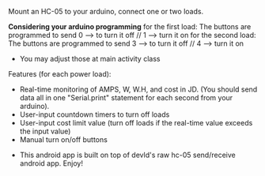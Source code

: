 Mount an HC-05 to your arduino, connect one or two loads.

**Considering your arduino programming**
for the first load: The buttons are programmed to send 0 --> to turn it off // 1 --> turn it on
for the second load: The buttons are programmed to send 3 --> to turn it off // 4 --> turn it on
- You may adjust those at main activity class

Features (for each power load):
* Real-time monitoring of AMPS, W, W.H, and cost in JD. (You should send data all in one "Serial.print" statement for each second from your arduino).
* User-input countdown timers to turn off loads
* User-input cost limit value (turn off loads if the real-time value exceeds the input value)
* Manual turn on/off buttons

- This android app is built on top of devld's raw hc-05 send/receive android app.
Enjoy!

